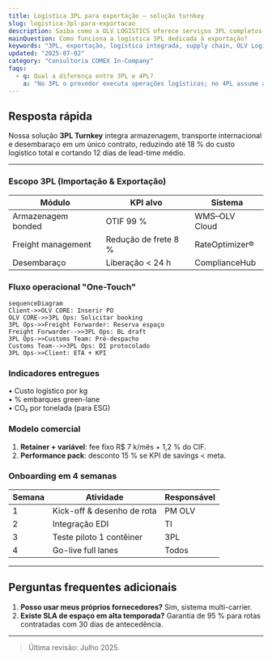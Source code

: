 ```yaml
---
title: Logística 3PL para exportação – solução turnkey
slug: logistica-3pl-para-exportacao
description: Saiba como a OLV LOGISTICS oferece serviços 3PL completos para exportadores, integrando armazenagem, transporte e desembaraço.
mainQuestion: Como funciona a logística 3PL dedicada à exportação?
keywords: "3PL, exportação, logística integrada, supply chain, OLV Logistics"
updated: "2025-07-02"
category: "Consultoria COMEX In-Company"
faqs:
  - q: Qual a diferença entre 3PL e 4PL?
    a: "No 3PL o provedor executa operações logísticas; no 4PL assume a gestão end-to-end de toda a cadeia."
---
```


## Resposta rápida

Nossa solução **3PL Turnkey** integra armazenagem, transporte internacional e desembaraço em um único contrato, reduzindo até 18 % do custo logístico total e cortando 12 dias de lead-time médio.

---

### Escopo 3PL (Importação & Exportação)

| Módulo | KPI alvo | Sistema |
| --- | --- | --- |
| Armazenagem bonded | OTIF 99 % | WMS–OLV Cloud | 
| Freight management | Redução de frete 8 % | RateOptimizer® | 
| Desembaraço | Liberação < 24 h | ComplianceHub |

### Fluxo operacional "One-Touch"

```mermaid
sequenceDiagram
Client->>OLV CORE: Inserir PO
OLV CORE->>3PL Ops: Solicitar booking
3PL Ops->>Freight Forwarder: Reserva espaço
Freight Forwarder-->>3PL Ops: BL draft
3PL Ops->>Customs Team: Pré-despacho
Customs Team-->>3PL Ops: DI protocolado
3PL Ops->>Client: ETA + KPI
```

### Indicadores entregues

• Custo logístico por kg  
• % embarques green-lane  
• CO₂ por tonelada (para ESG)

### Modelo comercial

1. **Retainer + variável**: fee fixo R$ 7 k/mês + 1,2 % do CIF.  
2. **Performance pack**: desconto 15 % se KPI de savings < meta.

### Onboarding em 4 semanas

| Semana | Atividade | Responsável |
| --- | --- | --- |
| 1 | Kick-off & desenho de rota | PM OLV | 
| 2 | Integração EDI | TI | 
| 3 | Teste piloto 1 contêiner | 3PL | 
| 4 | Go-live full lanes | Todos |

---

## Perguntas frequentes adicionais

1. **Posso usar meus próprios fornecedores?** Sim, sistema multi-carrier.  
2. **Existe SLA de espaço em alta temporada?** Garantia de 95 % para rotas contratadas com 30 dias de antecedência.

---

> Última revisão: Julho 2025. 